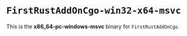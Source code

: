 # `FirstRustAddOnCgo-win32-x64-msvc`

This is the **x86_64-pc-windows-msvc** binary for `FirstRustAddOnCgo`
